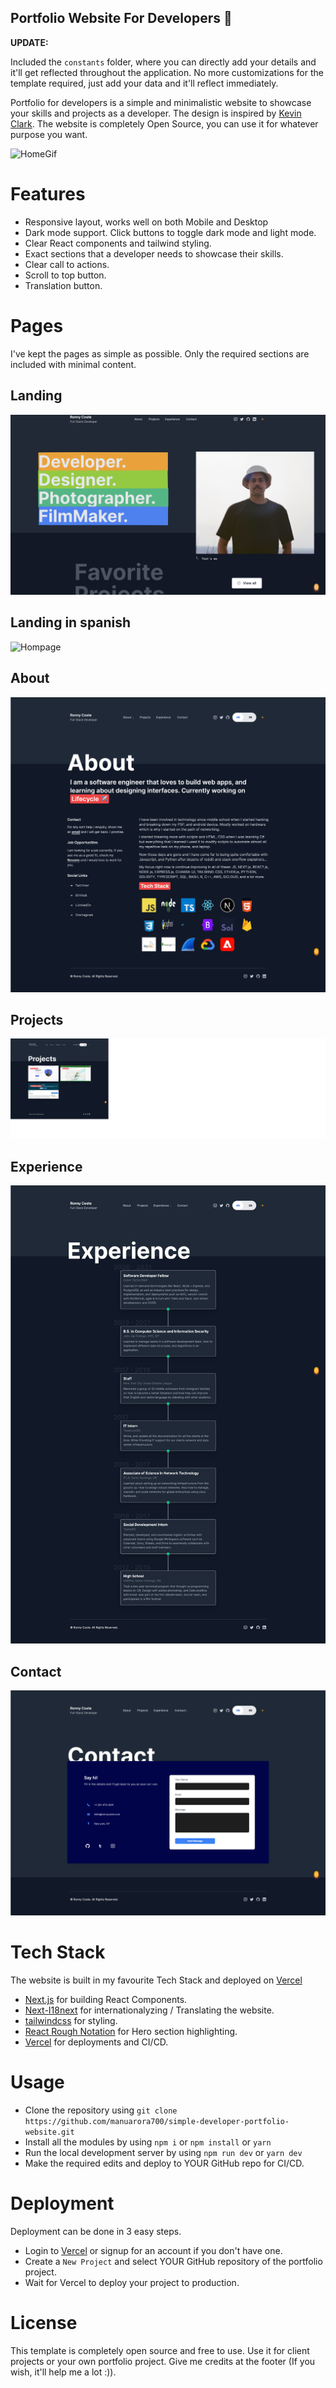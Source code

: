 ## Portfolio Website For Developers 💯

**UPDATE:**

 Included the `constants` folder, where you can directly add your details and it'll get reflected throughout the application. No more customizations for the template required, just add your data and it'll reflect immediately.

Portfolio for developers is a simple and minimalistic website to showcase your skills and projects as a developer. The design is inspired by [Kevin Clark](https://kevinclark.ca). The website is completely Open Source, you can use it for whatever purpose you want.

![HomeGif](https://github.com/lertsoft/NEXTjs-personal/blob/main/demo-images/websitegif.gif)

# Features

- Responsive layout, works well on both Mobile and Desktop
- Dark mode support. Click buttons to toggle dark mode and light mode.
- Clear React components and tailwind styling.
- Exact sections that a developer needs to showcase their skills.
- Clear call to actions.
- Scroll to top button.
- Translation button.

# Pages

I've kept the pages as simple as possible. Only the required sections are included with minimal content.

## Landing

![Hompage](https://github.com/lertsoft/NEXTjs-personal/blob/main/demo-images/home.png)

## Landing in spanish

![Hompage](https://github.com/lertsoft/NEXTjs-personal/blob/main/demo-images/home_es.png)

## About

![Hompage](https://github.com/lertsoft/NEXTjs-personal/blob/main/demo-images/about.png)

## Projects

![Hompage](https://github.com/lertsoft/NEXTjs-personal/blob/main/demo-images/projects.png)

## Experience

![Hompage](https://github.com/lertsoft/NEXTjs-personal/blob/main/demo-images/experience.png)

## Contact

![Hompage](https://github.com/lertsoft/NEXTjs-personal/blob/main/demo-images/contact.png)

# Tech Stack

The website is built in my favourite Tech Stack and deployed on [Vercel](https://vercel.com)

- [Next.js](https://nextjs.org) for building React Components.
- [Next-I18next](https://github.com/isaachinman/next-i18next) for internationalyzing / Translating the website.
- [tailwindcss](https://tailwindcss.com) for styling.
- [React Rough Notation](https://roughnotation.com) for Hero section highlighting.
- [Vercel](https://vercel.com) for deployments and CI/CD.

# Usage

- Clone the repository using `git clone https://github.com/manuarora700/simple-developer-portfolio-website.git`
- Install all the modules by using `npm i` or `npm install` or `yarn`
- Run the local development server by using `npm run dev` or `yarn dev`
- Make the required edits and deploy to YOUR GitHub repo for CI/CD.

# Deployment

Deployment can be done in 3 easy steps.

- Login to [Vercel](https://vercel.com) or signup for an account if you don't have one.
- Create a `New Project` and select YOUR GitHub repository of the portfolio project.
- Wait for Vercel to deploy your project to production.

# License

This template is completely open source and free to use. Use it for client projects or your own portfolio project. Give me credits at the footer (If you wish, it'll help me a lot :)).

